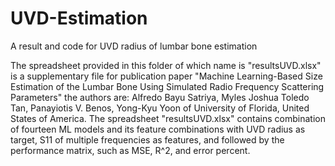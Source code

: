 # UVD-Estimation
A result and code for UVD radius of lumbar bone estimation

The spreadsheet provided in this folder of which name is "resultsUVD.xlsx" is a supplementary file for publication paper "Machine Learning-Based Size Estimation of the Lumbar Bone Using Simulated Radio Frequency Scattering Parameters" the authors are: Alfredo Bayu Satriya, Myles Joshua Toledo Tan, Panayiotis V. Benos, Yong-Kyu Yoon of University of Florida, United States of America.
The spreadsheet "resultsUVD.xlsx" contains combination of fourteen ML models and its feature combinations with UVD radius as target, S11 of multiple frequencies as features, and followed by the performance matrix, such as MSE, R^2, and error percent.
